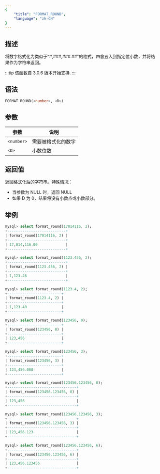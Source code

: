 ```yaml
---
{
    "title": "FORMAT_ROUND",
    "language": "zh-CN"
}
---
```


## 描述

将数字格式化为类似于“#,###,###.##”的格式，四舍五入到指定位小数，并将结果作为字符串返回。

:::tip
该函数自 3.0.6 版本开始支持.
:::

## 语法

```sql
FORMAT_ROUND(<number>, <D>)
```

## 参数

| 参数 | 说明 |
| -- | -- |
| `<number>` | 需要被格式化的数字 |
| `<D>` | 小数位数 |

## 返回值

返回格式化后的字符串。特殊情况：

- 当参数为 NULL 时，返回 NULL
- 如果 D 为 0，结果将没有小数点或小数部分。

## 举例

```sql
mysql> select format_round(17014116, 2);
+---------------------------+
| format_round(17014116, 2) |
+---------------------------+
| 17,014,116.00             |
+---------------------------+
```

```sql
mysql> select format_round(1123.456, 2);
+---------------------------+
| format_round(1123.456, 2) |
+---------------------------+
| 1,123.46                  |
+---------------------------+
```

```sql
mysql> select format_round(1123.4, 2);
+-------------------------+
| format_round(1123.4, 2) |
+-------------------------+
| 1,123.40                |
+-------------------------+
```



```sql
mysql> select format_round(123456, 0);
+-------------------------+
| format_round(123456, 0) |
+-------------------------+
| 123,456                 |
+-------------------------+
```

```sql
mysql> select format_round(123456, 3);
+-------------------------+
| format_round(123456, 3) |
+-------------------------+
| 123,456.000             |
+-------------------------+
```


```sql
mysql> select format_round(123456.123456, 0);
+--------------------------------+
| format_round(123456.123456, 0) |
+--------------------------------+
| 123,456                        |
+--------------------------------+
```

```sql
mysql> select format_round(123456.123456, 3);
+--------------------------------+
| format_round(123456.123456, 3) |
+--------------------------------+
| 123,456.123                    |
+--------------------------------+
```

```sql
mysql> select format_round(123456.123456, 6);
+--------------------------------+
| format_round(123456.123456, 6) |
+--------------------------------+
| 123,456.123456                 |
+--------------------------------+
```
